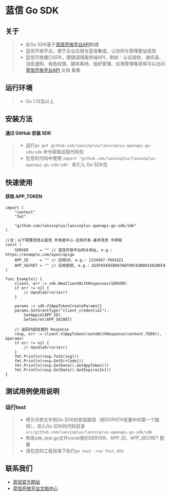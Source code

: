 # 蓝信 Go SDK

## 关于
> - 此Go SDK基于[蓝信开放平台API]构建
> - 蓝信开放平台，便于企业应用与蓝信集成，让协同与管理更加高效
> - 蓝信开放接口SDK，便捷调用服务端API，例如：认证授权、通讯录、消息通知、角色权限、媒体素材、组织管理、应用管理等具体可以访问 [蓝信开放平台API] 文档 看看

## 运行环境
> - Go 1.13及以上

## 安装方法
#### 通过 GitHub 安装 SDK
> - 运行`go get github.com/lanxinplus/lanxinplus-openapi-go-sdk/sdk` 命令获取远程代码包
> - 在您的代码中使用 `import "github.com/lanxinplus/lanxinplus-openapi-go-sdk/sdk" `来引入 Go SDK包

## 快速使用
#### 获取 APP_TOKEN
```
import (
	"context"
	"fmt"
	
	"github.com/lanxinplus/lanxinplus-openapi-go-sdk/sdk"
)

//注：以下配置信息从蓝信 开发者中心-应用开发-基本信息 中获取
const (
	SERVER     = "" // 蓝信开放平台网关地址, e.g.: https://example.com/open/apigw
	APP_ID     = "" // 应用ID, e.g.: 1234567-7654321
	APP_SECRET = "" // 应用密钥, e.g.: D25F65E65D887AEFD9C92B00310286FA
)

func Example() {
	client, err := sdk.NewClientWithResponses(SERVER)
	if err != nil {
		// HandleError(err)
	}

	params := sdk.V1AppTokenCreateParams{}
	params.SetGrantType("client_credential").
		SetAppid(APP_ID).
		SetSecret(APP_SECRET)

	// 返回内部处理的 Response
	resp, err := client.V1AppTokenCreateWithResponse(context.TODO(), &params)
	if err != nil {
		// HandleError(err)
	}
	fmt.Println(resp.ToString())
	fmt.Println(resp.GetErrCode())
	fmt.Println(resp.GetData().GetAppToken())
	fmt.Println(resp.GetData().GetExpiresIn())
}
```

## 测试用例使用说明
### 运行test
> - 拷贝示例文件到Go SDK的安装路径（即GOPATH变量中的第一个路径），进入Go SDK的代码目录`src/github.com/lanxinplus/lanxinplus-openapi-go-sdk/sdk`
> - 修改sdk_test.go文件const里的SERVER、APP_ID、APP_SECRET 配置
> - 请在您的工程目录下执行`go test -run Test_XXX`

## 联系我们
- [蓝信官方网站](https://www.lanxin.cn/)
- [蓝信开放平台文档中心](https://openapi.lanxin.cn/doc/#/)

[蓝信开放平台API]: https://openapi.lanxin.cn/doc/#/server-api/
